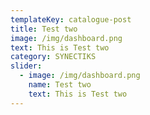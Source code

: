 ```yaml
---
templateKey: catalogue-post
title: Test two
image: /img/dashboard.png
text: This is Test two
category: SYNECTIKS
slider:
  - image: /img/dashboard.png
    name: Test two
    text: This is Test two
---
```

